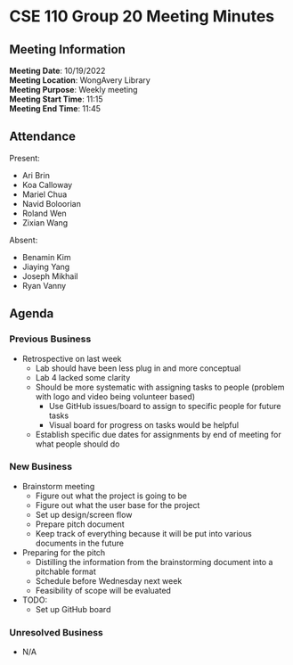 # CSE 110 Group 20 Meeting Minutes
## Meeting Information
**Meeting Date**: 10/19/2022 <br>
**Meeting Location**: WongAvery Library <br>
**Meeting Purpose**: Weekly meeting <br>
**Meeting Start Time**: 11:15 <br>
**Meeting End Time**: 11:45 <br>

## Attendance
Present:
- Ari Brin
- Koa Calloway
- Mariel Chua
- Navid Boloorian
- Roland Wen
- Zixian Wang

Absent:
- Benamin Kim
- Jiaying Yang
- Joseph Mikhail
- Ryan Vanny

## Agenda
### Previous Business
- Retrospective on last week
  - Lab should have been less plug in and more conceptual
  - Lab 4 lacked some clarity
  - Should be more systematic with assigning tasks to people (problem with logo and video being volunteer based)
    - Use GitHub issues/board to assign to specific people for future tasks
    - Visual board for progress on tasks would be helpful
  - Establish specific due dates for assignments by end of meeting for what people should do
### New Business
- Brainstorm meeting
  - Figure out what the project is going to be
  - Figure out what the user base for the project
  - Set up design/screen flow
  - Prepare pitch document 
  - Keep track of everything because it will be put into various documents in the future
- Preparing for the pitch
  - Distilling the information from the brainstorming document into a pitchable format
  - Schedule before Wednesday next week
  - Feasibility of scope will be evaluated
- TODO:
  - Set up GitHub board
### Unresolved Business
- N/A
